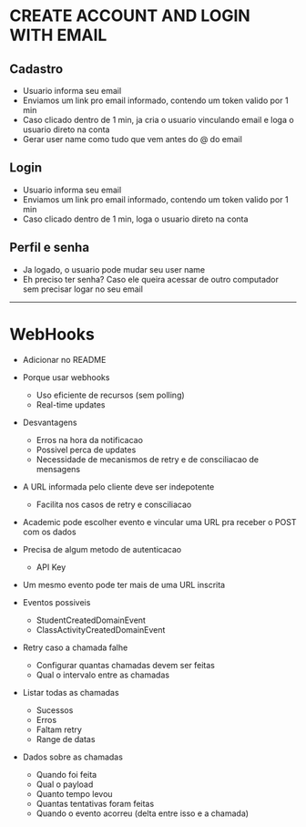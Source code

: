 # CREATE ACCOUNT AND LOGIN WITH EMAIL

## Cadastro

- Usuario informa seu email
- Enviamos um link pro email informado, contendo um token valido por 1 min
- Caso clicado dentro de 1 min, ja cria o usuario vinculando email e loga o usuario direto na conta
- Gerar user name como tudo que vem antes do @ do email

## Login

- Usuario informa seu email
- Enviamos um link pro email informado, contendo um token valido por 1 min
- Caso clicado dentro de 1 min, loga o usuario direto na conta

## Perfil e senha

- Ja logado, o usuario pode mudar seu user name
- Eh preciso ter senha? Caso ele queira acessar de outro computador sem precisar logar no seu email

---------------------------------------------------------------------------------------------------

# WebHooks

- Adicionar no README

- Porque usar webhooks
    - Uso eficiente de recursos (sem polling)
    - Real-time updates

- Desvantagens
    - Erros na hora da notificacao
    - Possivel perca de updates
    - Necessidade de mecanismos de retry e de consciliacao de mensagens

- A URL informada pelo cliente deve ser indepotente
    - Facilita nos casos de retry e consciliacao


- Academic pode escolher evento e vincular uma URL pra receber o POST com os dados

- Precisa de algum metodo de autenticacao
    - API Key

- Um mesmo evento pode ter mais de uma URL inscrita

- Eventos possiveis
    - StudentCreatedDomainEvent
    - ClassActivityCreatedDomainEvent

- Retry caso a chamada falhe
    - Configurar quantas chamadas devem ser feitas
    - Qual o intervalo entre as chamadas

- Listar todas as chamadas
    - Sucessos
    - Erros
    - Faltam retry
    - Range de datas

- Dados sobre as chamadas
    - Quando foi feita
    - Qual o payload
    - Quanto tempo levou
    - Quantas tentativas foram feitas
    - Quando o evento acorreu (delta entre isso e a chamada)


